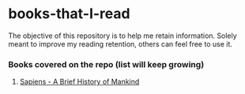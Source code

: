 # books-that-I-read

The objective of this repository is to help me retain information. Solely meant to improve my reading retention, others can feel free to use it. 

### Books covered on the repo (list will keep growing)

1. [Sapiens - A Brief History of Mankind](https://github.com/nikkhil13/neuroscience/blob/master/1.%20Why%20we%20Laugh%20-%20Humour.pdf)
